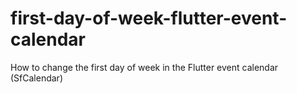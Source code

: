 # first-day-of-week-flutter-event-calendar
How to change the first day of week in the Flutter event calendar (SfCalendar)
